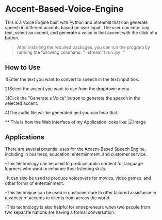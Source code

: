 # Accent-Based-Voice-Engine

This is a Voice Engine built with Python and Streamlit that can generate speech in different accents based on user input. The user can enter any text, select an accent, and generate a voice in that accent with the click of a button.

> After installing the required packages, you can run the program by running the following command:
'''
streamlit run <file name>.py
'''

## How to Use
1)Enter the text you want to convert to speech in the text input box.
  
2)Select the accent you want to use from the dropdown menu.
  
3)Click the "Generate a Voice" button to generate the speech in the selected accent.
  
4)The audio file will be generated and you can hear that.

** This is how the Web Interface of my Application looks like: 
![image](https://user-images.githubusercontent.com/110174850/226158906-20a2e84c-5506-4180-b94d-7cb9e69d24b2.png)

## Applications
There are several potential uses for the Accent-Based Speech Engine, including in business,
education, entertainment, and customer service.

-This technology can be used to produce audio content for language learners who want
to enhance their listening skills.
  
-It can also be used to produce voiceovers for movies, video games, and other forms of
entertainment.
  
-This technique can be used in customer care to offer tailored assistance in a variety of
accents to clients from across the world.
  
-This technology is also helpful for entrepreneurs when two people from two separate
nations are having a formal conversation.
